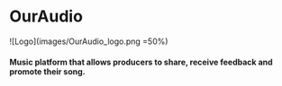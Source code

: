 # OurAudio
![Logo](images/OurAudio_logo.png =50%)
#### Music platform that allows producers to share, receive feedback and promote their song.
